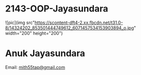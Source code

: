 # 2143-OOP-Jayasundara
![pic](img src"https://scontent-dft4-2.xx.fbcdn.net/t31.0-8/14324202_853501444749612_6071457534153903894_o.jpg" width="200" height="200")

# Anuk Jayasundara
Email: mith55tap@gmail.com
